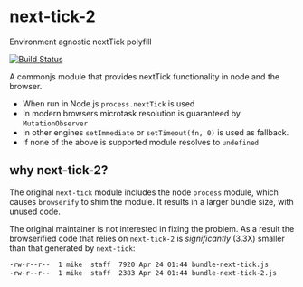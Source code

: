 # next-tick-2

Environment agnostic nextTick polyfill

[![Build Status](https://api.travis-ci.org/mreinstein/next-tick-2.png?branch=master)](https://travis-ci.org/mreinstein/next-tick-2)

A commonjs module that provides nextTick functionality in node and the browser.

- When run in Node.js `process.nextTick` is used
- In modern browsers microtask resolution is guaranteed by `MutationObserver`
- In other engines `setImmediate` or `setTimeout(fn, 0)` is used as fallback.
- If none of the above is supported module resolves to `undefined`

## why next-tick-2?

The original `next-tick` module includes the node `process` module, which causes `browserify`
to shim the module. It results in a larger bundle size, with unused code.

The original maintainer is not interested in fixing the problem. As a result the browserified code
that relies on `next-tick-2` is _significantly_ (3.3X) smaller than that generated by `next-tick`:

```bash
-rw-r--r--  1 mike  staff  7920 Apr 24 01:44 bundle-next-tick.js
-rw-r--r--  1 mike  staff  2383 Apr 24 01:44 bundle-next-tick-2.js
```
